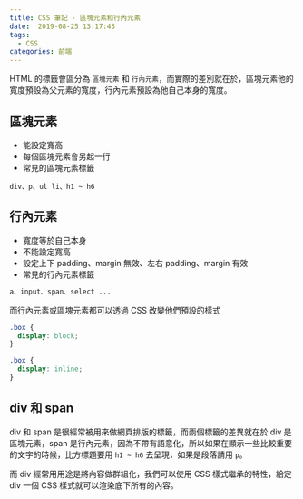 ```yaml
---
title: CSS 筆記 - 區塊元素和行內元素
date:  2019-08-25 13:17:43
tags: 
  - CSS
categories: 前端
---
```



HTML 的標籤會區分為 `區塊元素` 和 `行內元素`，而實際的差別就在於，區塊元素他的寬度預設為父元素的寬度，行內元素預設為他自己本身的寬度。

## 區塊元素
* 能設定寬高
* 每個區塊元素會另起一行
* 常見的區塊元素標籤
```
div、p、ul li、h1 ~ h6
```

## 行內元素
* 寬度等於自己本身
* 不能設定寬高
* 設定上下 padding、margin 無效、左右 padding、margin 有效
* 常見的行內元素標籤
``` html
a、input、span、select ...
```

而行內元素或區塊元素都可以透過 CSS 改變他們預設的樣式
``` css
.box {
  display: block;
}

.box {
  display: inline;
}
```

## div 和 span
div 和 span 是很經常被用來做網頁排版的標籤，而兩個標籤的差異就在於 div 是區塊元素，span 是行內元素，因為不帶有語意化，所以如果在顯示一些比較重要的文字的時候，比方標題要用 `h1 ~ h6` 去呈現，如果是段落請用 `p`。

而 div 經常用用途是將內容做群組化，我們可以使用 CSS 樣式繼承的特性，給定 div 一個 CSS 樣式就可以渲染底下所有的內容。

